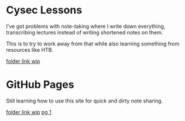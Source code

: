 # Cysec Lessons
I've got problems with note-taking where I write down everything, transcribing lectures instead of writing shortened notes on them.

This is to try to work away from that while also learning something from resources like HTB.

<a href="/posts/cysec_lessons">folder link wip</a>

# GitHub Pages
Still learning how to use this site for quick and dirty note sharing.

<a href="/posts/ghpages/">folder link wip</a>
<a href="/posts/ghpages/001.md">pg 1</a>
